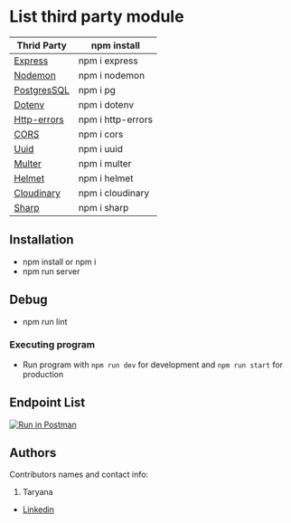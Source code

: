 # List third party module
| Thrid Party | npm install |
| ------ | ------ |
| [Express] | npm i express  |
| [Nodemon] | npm i nodemon  |
| [PostgresSQL] | npm i pg |
| [Dotenv] | npm i dotenv |
| [Http-errors] | npm i http-errors |
| [CORS] | npm i cors |
| [Uuid] | npm i uuid |
| [Multer] | npm i multer |
| [Helmet] | npm i helmet|        
| [Cloudinary] | npm i cloudinary|        
| [Sharp] | npm i sharp|        



[express]: <http://expressjs.com>
[Nodemon]: <https://www.npmjs.com/package/nodemon>
[PostgresSQL]: <https://node-postgres.com>
[Dotenv]: <https://www.npmjs.com/package/dotenv>
[CORS]: <https://www.npmjs.com/package/cors>
[Http-errors]: <https://www.npmjs.com/package/http-errors>
[Uuid]: <https://www.npmjs.com/package/uuid>
[Multer]: <https://www.npmjs.com/package/multer>
[Helmet]: <https://www.npmjs.com/package/helmet>
[Cloudinary]: <https://www.npmjs.com/package/cloudinary>
[Sharp]: <https://www.npmjs.com/package/sharp>



## Installation

- npm install or npm i
- npm run server

## Debug

- npm run lint

### Executing program

- Run program with `npm run dev` for development and `npm run start` for production

## Endpoint List

[![Run in Postman](https://run.pstmn.io/button.svg)](https://app.getpostman.com/run-collection/4ed4e4fc7ded41b61210?action=collection%2Fimport)

## Authors

Contributors names and contact info:

1. Taryana

- [Linkedin](https://www.linkedin.com/in/taryana10/)